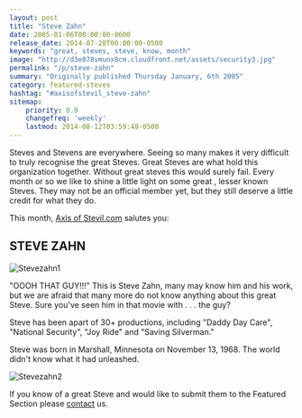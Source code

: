 ```yaml
---
layout: post
title: "Steve Zahn"
date: 2005-01-06T00:00:00-0600
release_date: 2014-07-28T00:00:00-0500
keywords: "great, steves, steve, know, month"
image: "http://d3e878vmunx8cm.cloudfront.net/assets/security3.jpg"
permalink: "/p/steve-zahn"
summary: "Originally published Thursday January, 6th 2005"
category: featured-steves
hashtag: "#axisofstevil_steve-zahn"
sitemap:
    priority: 0.9
    changefreq: 'weekly'
    lastmod: 2014-08-12T03:59:48-0500
---
```


[id_1]: http://d3e878vmunx8cm.cloudfront.net/assets/security3.jpg "Stevezahn1"[id_2]: http://d3e878vmunx8cm.cloudfront.net/assets/silv3.jpg "Stevezahn2"
Steves and Stevens are everywhere. Seeing so many makes it very difficult to truly recognise the great Steves. Great Steves are what hold this organization together. Without great steves this would surely fail. Every month or so we like to shine a little light on some great , lesser known Steves. They may not be an official member yet, but they still deserve a little credit for what they do.

This month, [Axis of Stevil.com](/ "Axis of Stevil.com") salutes you:

## STEVE ZAHN ##

![Stevezahn1][id_1]

"OOOH THAT GUY!!!" This is Steve Zahn, many may know him and his work, but we are afraid that many more do not know anything about this great Steve. Sure you've seen him in that movie with . . . the guy?

Steve has been apart of 30+ productions, including "Daddy Day Care", "National Security", "Joy Ride" and "Saving Silverman."

Steve was born in Marshall, Minnesota on November 13, 1968. The world didn't know what it had unleashed.

![Stevezahn2][id_2]

If you know of a great Steve and would like to submit them to the Featured Section please [contact](/contact) us.
